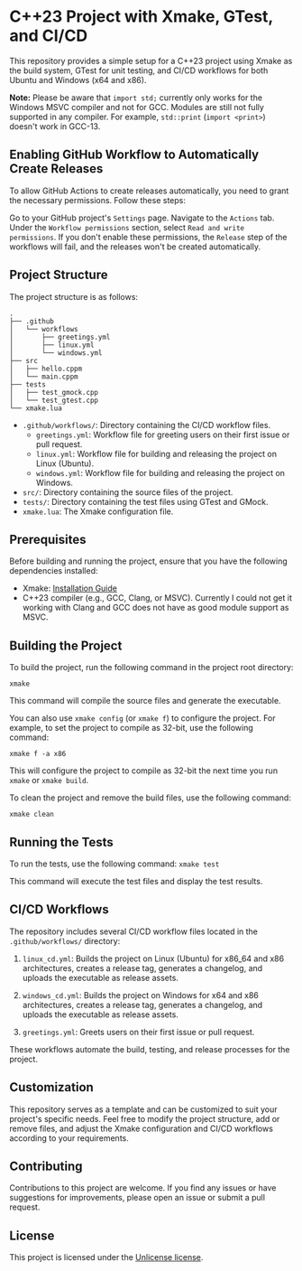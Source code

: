 # C++23 Project with Xmake, GTest, and CI/CD

This repository provides a simple setup for a C++23 project using Xmake as the build system, GTest for unit testing, and CI/CD workflows for both Ubuntu and Windows (x64 and x86).

**Note:** Please be aware that `import std;` currently only works for the Windows MSVC compiler and not for GCC. Modules are still not fully supported in any compiler. For example, `std::print` (`import <print>`) doesn't work in GCC-13.

## Enabling GitHub Workflow to Automatically Create Releases
To allow GitHub Actions to create releases automatically, you need to grant the necessary permissions. Follow these steps:

Go to your GitHub project's `Settings` page.
Navigate to the `Actions` tab.
Under the `Workflow permissions` section, select `Read and write permissions`.
If you don't enable these permissions, the `Release` step of the workflows will fail, and the releases won't be created automatically.

## Project Structure

The project structure is as follows:
```
.
├── .github
│   └── workflows
│       ├── greetings.yml
│       ├── linux.yml
│       └── windows.yml
├── src
│   ├── hello.cppm
│   └── main.cppm
├── tests
│   ├── test_gmock.cpp
│   └── test_gtest.cpp
└── xmake.lua
```
- `.github/workflows/`: Directory containing the CI/CD workflow files.
  - `greetings.yml`: Workflow file for greeting users on their first issue or pull request.
  - `linux.yml`: Workflow file for building and releasing the project on Linux (Ubuntu).
  - `windows.yml`: Workflow file for building and releasing the project on Windows.
- `src/`: Directory containing the source files of the project.
- `tests/`: Directory containing the test files using GTest and GMock.
- `xmake.lua`: The Xmake configuration file.

## Prerequisites

Before building and running the project, ensure that you have the following dependencies installed:

- Xmake: [Installation Guide](https://xmake.io/#/guide/installation)
- C++23 compiler (e.g., GCC, Clang, or MSVC). Currently I could not get it working with Clang and GCC does not have as good module support as MSVC.

## Building the Project

To build the project, run the following command in the project root directory:

```xmake```

This command will compile the source files and generate the executable.

You can also use `xmake config` (or `xmake f`) to configure the project. For example, to set the project to compile as 32-bit, use the following command:

```xmake f -a x86```

This will configure the project to compile as 32-bit the next time you run `xmake` or `xmake build`.

To clean the project and remove the build files, use the following command:

```xmake clean```

## Running the Tests

To run the tests, use the following command:
```xmake test```

This command will execute the test files and display the test results.

## CI/CD Workflows

The repository includes several CI/CD workflow files located in the `.github/workflows/` directory:

1. `linux_cd.yml`: Builds the project on Linux (Ubuntu) for x86_64 and x86 architectures, creates a release tag, generates a changelog, and uploads the executable as release assets.

2. `windows_cd.yml`: Builds the project on Windows for x64 and x86 architectures, creates a release tag, generates a changelog, and uploads the executable as release assets.

3. `greetings.yml`: Greets users on their first issue or pull request.

These workflows automate the build, testing, and release processes for the project.

## Customization

This repository serves as a template and can be customized to suit your project's specific needs. Feel free to modify the project structure, add or remove files, and adjust the Xmake configuration and CI/CD workflows according to your requirements.

## Contributing

Contributions to this project are welcome. If you find any issues or have suggestions for improvements, please open an issue or submit a pull request.

## License

This project is licensed under the [Unlicense license](LICENSE).
